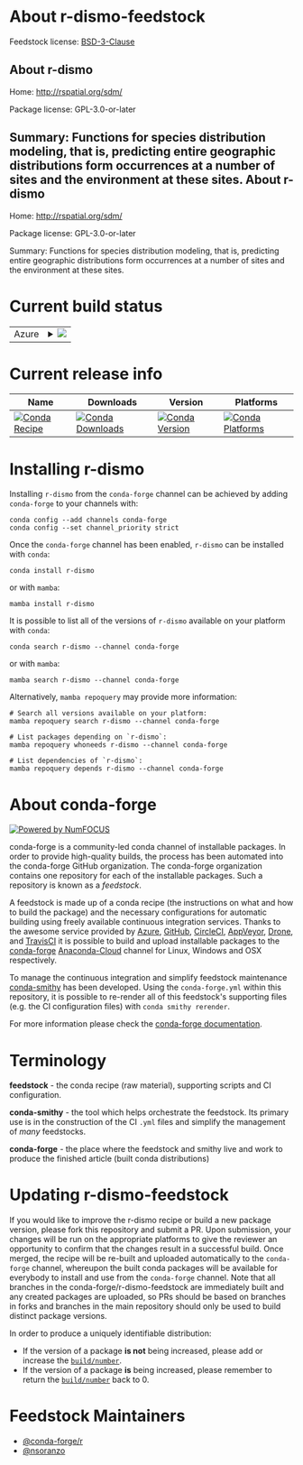 About r-dismo-feedstock
=======================

Feedstock license: [BSD-3-Clause](https://github.com/conda-forge/r-dismo-feedstock/blob/main/LICENSE.txt)

About r-dismo
-------------

Home: http://rspatial.org/sdm/

Package license: GPL-3.0-or-later

Summary: Functions for species distribution modeling, that is, predicting entire geographic distributions form occurrences at a number of sites and the environment at these sites.
About r-dismo
-------------

Home: http://rspatial.org/sdm/

Package license: GPL-3.0-or-later

Summary: Functions for species distribution modeling, that is, predicting entire geographic distributions form occurrences at a number of sites and the environment at these sites.

Current build status
====================


<table>
    
  <tr>
    <td>Azure</td>
    <td>
      <details>
        <summary>
          <a href="https://dev.azure.com/conda-forge/feedstock-builds/_build/latest?definitionId=5421&branchName=main">
            <img src="https://dev.azure.com/conda-forge/feedstock-builds/_apis/build/status/r-dismo-feedstock?branchName=main">
          </a>
        </summary>
        <table>
          <thead><tr><th>Variant</th><th>Status</th></tr></thead>
          <tbody><tr>
              <td>linux_64_r_base4.2</td>
              <td>
                <a href="https://dev.azure.com/conda-forge/feedstock-builds/_build/latest?definitionId=5421&branchName=main">
                  <img src="https://dev.azure.com/conda-forge/feedstock-builds/_apis/build/status/r-dismo-feedstock?branchName=main&jobName=linux&configuration=linux%20linux_64_r_base4.2" alt="variant">
                </a>
              </td>
            </tr><tr>
              <td>linux_64_r_base4.3</td>
              <td>
                <a href="https://dev.azure.com/conda-forge/feedstock-builds/_build/latest?definitionId=5421&branchName=main">
                  <img src="https://dev.azure.com/conda-forge/feedstock-builds/_apis/build/status/r-dismo-feedstock?branchName=main&jobName=linux&configuration=linux%20linux_64_r_base4.3" alt="variant">
                </a>
              </td>
            </tr><tr>
              <td>osx_64_r_base4.2</td>
              <td>
                <a href="https://dev.azure.com/conda-forge/feedstock-builds/_build/latest?definitionId=5421&branchName=main">
                  <img src="https://dev.azure.com/conda-forge/feedstock-builds/_apis/build/status/r-dismo-feedstock?branchName=main&jobName=osx&configuration=osx%20osx_64_r_base4.2" alt="variant">
                </a>
              </td>
            </tr><tr>
              <td>osx_64_r_base4.3</td>
              <td>
                <a href="https://dev.azure.com/conda-forge/feedstock-builds/_build/latest?definitionId=5421&branchName=main">
                  <img src="https://dev.azure.com/conda-forge/feedstock-builds/_apis/build/status/r-dismo-feedstock?branchName=main&jobName=osx&configuration=osx%20osx_64_r_base4.3" alt="variant">
                </a>
              </td>
            </tr>
          </tbody>
        </table>
      </details>
    </td>
  </tr>
</table>

Current release info
====================

| Name | Downloads | Version | Platforms |
| --- | --- | --- | --- |
| [![Conda Recipe](https://img.shields.io/badge/recipe-r--dismo-green.svg)](https://anaconda.org/conda-forge/r-dismo) | [![Conda Downloads](https://img.shields.io/conda/dn/conda-forge/r-dismo.svg)](https://anaconda.org/conda-forge/r-dismo) | [![Conda Version](https://img.shields.io/conda/vn/conda-forge/r-dismo.svg)](https://anaconda.org/conda-forge/r-dismo) | [![Conda Platforms](https://img.shields.io/conda/pn/conda-forge/r-dismo.svg)](https://anaconda.org/conda-forge/r-dismo) |

Installing r-dismo
==================

Installing `r-dismo` from the `conda-forge` channel can be achieved by adding `conda-forge` to your channels with:

```
conda config --add channels conda-forge
conda config --set channel_priority strict
```

Once the `conda-forge` channel has been enabled, `r-dismo` can be installed with `conda`:

```
conda install r-dismo
```

or with `mamba`:

```
mamba install r-dismo
```

It is possible to list all of the versions of `r-dismo` available on your platform with `conda`:

```
conda search r-dismo --channel conda-forge
```

or with `mamba`:

```
mamba search r-dismo --channel conda-forge
```

Alternatively, `mamba repoquery` may provide more information:

```
# Search all versions available on your platform:
mamba repoquery search r-dismo --channel conda-forge

# List packages depending on `r-dismo`:
mamba repoquery whoneeds r-dismo --channel conda-forge

# List dependencies of `r-dismo`:
mamba repoquery depends r-dismo --channel conda-forge
```


About conda-forge
=================

[![Powered by
NumFOCUS](https://img.shields.io/badge/powered%20by-NumFOCUS-orange.svg?style=flat&colorA=E1523D&colorB=007D8A)](https://numfocus.org)

conda-forge is a community-led conda channel of installable packages.
In order to provide high-quality builds, the process has been automated into the
conda-forge GitHub organization. The conda-forge organization contains one repository
for each of the installable packages. Such a repository is known as a *feedstock*.

A feedstock is made up of a conda recipe (the instructions on what and how to build
the package) and the necessary configurations for automatic building using freely
available continuous integration services. Thanks to the awesome service provided by
[Azure](https://azure.microsoft.com/en-us/services/devops/), [GitHub](https://github.com/),
[CircleCI](https://circleci.com/), [AppVeyor](https://www.appveyor.com/),
[Drone](https://cloud.drone.io/welcome), and [TravisCI](https://travis-ci.com/)
it is possible to build and upload installable packages to the
[conda-forge](https://anaconda.org/conda-forge) [Anaconda-Cloud](https://anaconda.org/)
channel for Linux, Windows and OSX respectively.

To manage the continuous integration and simplify feedstock maintenance
[conda-smithy](https://github.com/conda-forge/conda-smithy) has been developed.
Using the ``conda-forge.yml`` within this repository, it is possible to re-render all of
this feedstock's supporting files (e.g. the CI configuration files) with ``conda smithy rerender``.

For more information please check the [conda-forge documentation](https://conda-forge.org/docs/).

Terminology
===========

**feedstock** - the conda recipe (raw material), supporting scripts and CI configuration.

**conda-smithy** - the tool which helps orchestrate the feedstock.
                   Its primary use is in the construction of the CI ``.yml`` files
                   and simplify the management of *many* feedstocks.

**conda-forge** - the place where the feedstock and smithy live and work to
                  produce the finished article (built conda distributions)


Updating r-dismo-feedstock
==========================

If you would like to improve the r-dismo recipe or build a new
package version, please fork this repository and submit a PR. Upon submission,
your changes will be run on the appropriate platforms to give the reviewer an
opportunity to confirm that the changes result in a successful build. Once
merged, the recipe will be re-built and uploaded automatically to the
`conda-forge` channel, whereupon the built conda packages will be available for
everybody to install and use from the `conda-forge` channel.
Note that all branches in the conda-forge/r-dismo-feedstock are
immediately built and any created packages are uploaded, so PRs should be based
on branches in forks and branches in the main repository should only be used to
build distinct package versions.

In order to produce a uniquely identifiable distribution:
 * If the version of a package **is not** being increased, please add or increase
   the [``build/number``](https://docs.conda.io/projects/conda-build/en/latest/resources/define-metadata.html#build-number-and-string).
 * If the version of a package **is** being increased, please remember to return
   the [``build/number``](https://docs.conda.io/projects/conda-build/en/latest/resources/define-metadata.html#build-number-and-string)
   back to 0.

Feedstock Maintainers
=====================

* [@conda-forge/r](https://github.com/conda-forge/r/)
* [@nsoranzo](https://github.com/nsoranzo/)

